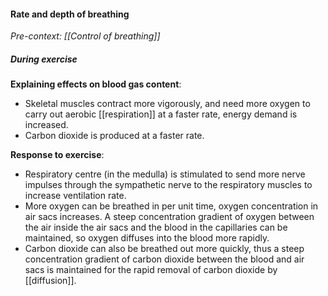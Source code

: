 #### Rate and depth of breathing
*Pre-context: [[Control of breathing]]*

##### During exercise
**Explaining effects on blood gas content**:
- Skeletal muscles contract more vigorously, and need more oxygen to carry out aerobic [[respiration]] at a faster rate, energy demand is increased.
- Carbon dioxide is produced at a faster rate.

**Response to exercise**:
- Respiratory centre (in the medulla) is stimulated to send more nerve impulses through the sympathetic nerve to the respiratory muscles to increase ventilation rate.
- More oxygen can be breathed in per unit time, oxygen concentration in air sacs increases. A steep concentration gradient of oxygen between the air inside the air sacs and the blood in the capillaries can be maintained, so oxygen diffuses into the blood more rapidly.
- Carbon dioxide can also be breathed out more quickly, thus a steep concentration gradient of carbon dioxide between the blood and air sacs is maintained for the rapid removal of carbon dioxide by [[diffusion]].

